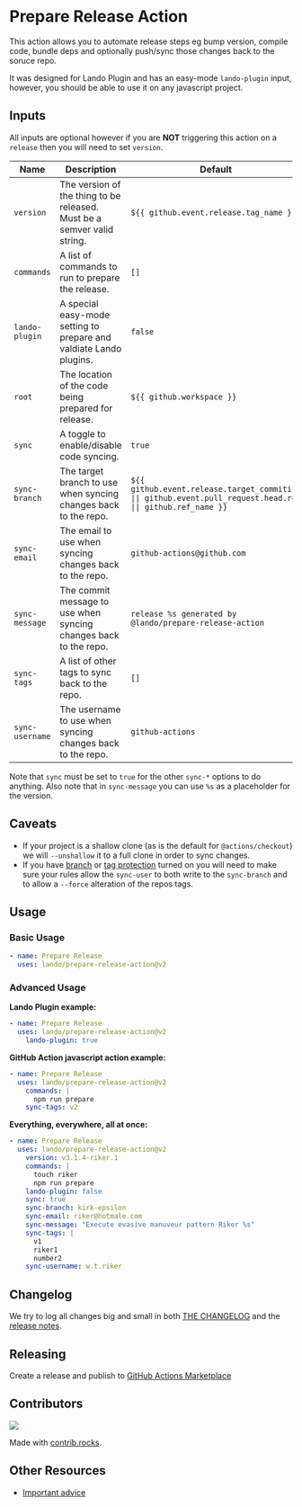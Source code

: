 # Prepare Release Action

This action allows you to automate release steps eg bump version, compile code, bundle deps and optionally push/sync those changes back to the soruce repo.

It was designed for Lando Plugin and has an easy-mode `lando-plugin` input, however, you should be able to use it on any javascript project.

## Inputs

All inputs are optional however if you are **NOT** triggering this action on a `release` then you will need to set `version`.

| Name | Description | Default | Example |
|---|---|---|---|
| `version` | The version of the thing to be released. Must be a semver valid string. | `${{ github.event.release.tag_name }}` | `v3.14.0` |
| `commands` | A list of commands to run to prepare the release. | `[]` | `npm run prepare` |
| `lando-plugin` | A special easy-mode setting to prepare and valdiate Lando plugins. | `false` | `true` |
| `root` | The location of the code being prepared for release. | `${{ github.workspace }}` | `/path/to/my/project` |
| `sync` | A toggle to enable/disable code syncing. | `true` | `false` |
| `sync-branch` | The target branch to use when syncing changes back to the repo. | `${{ github.event.release.target_commitish \|\| github.event.pull_request.head.ref \|\| github.ref_name }}` | `main` |
| `sync-email` | The email to use when syncing changes back to the repo. | `github-actions@github.com` | `riker@starfleet.gov` |
| `sync-message` | The commit message to use when syncing changes back to the repo. | `release %s generated by @lando/prepare-release-action` | `RELEASE %s` |
| `sync-tags` | A list of other tags to sync back to the repo. | `[]` | `v2` |
| `sync-username` | The username to use when syncing changes back to the repo. | `github-actions` | `w.t.riker` |

Note that `sync` must be set to `true` for the other `sync-*` options to do anything. Also note that in `sync-message` you can use `%s` as a placeholder for the version.

## Caveats

* If your project is a shallow clone (as is the default for `@actions/checkout`) we will `--unshallow` it to a full clone in order to sync changes.
* If you have [branch](https://docs.github.com/en/repositories/configuring-branches-and-merges-in-your-repository/managing-protected-branches/managing-a-branch-protection-rule) or [tag protection](https://docs.github.com/en/repositories/managing-your-repositorys-settings-and-features/managing-repository-settings/configuring-tag-protection-rules) turned on you will need to make sure your rules allow the `sync-user` to both write to the `sync-branch` and to allow a `--force` alteration of the repos tags.

##  Usage

### Basic Usage

```yaml
- name: Prepare Release
  uses: lando/prepare-release-action@v2
```

### Advanced Usage

**Lando Plugin example:**

```yaml
- name: Prepare Release
  uses: lando/prepare-release-action@v2
    lando-plugin: true
```

**GitHub Action javascript action example:**

```yaml
- name: Prepare Release
  uses: lando/prepare-release-action@v2
    commands: |
      npm run prepare
    sync-tags: v2
```

**Everything, everywhere, all at once:**

```yaml
- name: Prepare Release
  uses: lando/prepare-release-action@v2
    version: v3.1.4-riker.1
    commands: |
      touch riker
      npm run prepare
    lando-plugin: false
    sync: true
    sync-branch: kirk-epsilon
    sync-email: riker@hotmale.com
    sync-message: "Execute evasive manuveur pattern Riker %s"
    sync-tags: |
      v1
      riker1
      number2
    sync-username: w.t.riker
```

## Changelog

We try to log all changes big and small in both [THE CHANGELOG](https://github.com/lando/prepare-release-action/blob/main/CHANGELOG.md) and the [release notes](https://github.com/lando/prepare-release-action/releases).

## Releasing

Create a release and publish to [GitHub Actions Marketplace](https://docs.github.com/en/enterprise-cloud@latest/actions/creating-actions/publishing-actions-in-github-marketplace)

## Contributors

<a href="https://github.com/lando/prepare-release-action/graphs/contributors">
  <img src="https://contrib.rocks/image?repo=lando/prepare-release-action" />
</a>

Made with [contrib.rocks](https://contrib.rocks).

## Other Resources

* [Important advice](https://www.youtube.com/watch?v=WA4iX5D9Z64)
